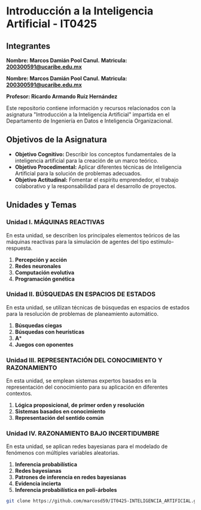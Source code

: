 # Introducción a la Inteligencia Artificial - IT0425

## Integrantes

**Nombre: Marcos Damián Pool Canul.**
**Matricula: 200300591@ucaribe.edu.mx**

**Nombre: Marcos Damián Pool Canul.**
**Matricula: 200300591@ucaribe.edu.mx**

**Profesor: Ricardo Armando Ruíz Hernández**

Este repositorio contiene información y recursos relacionados con la asignatura "Introducción a la Inteligencia Artificial" impartida en el Departamento de Ingeniería en Datos e Inteligencia Organizacional.

## Objetivos de la Asignatura

- **Objetivo Cognitivo:** Describir los conceptos fundamentales de la inteligencia artificial para la creación de un marco teórico.
- **Objetivo Procedimental:** Aplicar diferentes técnicas de Inteligencia Artificial para la solución de problemas adecuados.
- **Objetivo Actitudinal:** Fomentar el espíritu emprendedor, el trabajo colaborativo y la responsabilidad para el desarrollo de proyectos.

## Unidades y Temas

### Unidad I. MÁQUINAS REACTIVAS

En esta unidad, se describen los principales elementos teóricos de las máquinas reactivas para la simulación de agentes del tipo estímulo-respuesta.

1. **Percepción y acción**
2. **Redes neuronales**
3. **Computación evolutiva**
4. **Programación genética**

### Unidad II. BÚSQUEDAS EN ESPACIOS DE ESTADOS

En esta unidad, se utilizan técnicas de búsquedas en espacios de estados para la resolución de problemas de planeamiento automático.

1. **Búsquedas ciegas**
2. **Búsquedas con heurísticas**
3. **A***
4. **Juegos con oponentes**

### Unidad III. REPRESENTACIÓN DEL CONOCIMIENTO Y RAZONAMIENTO

En esta unidad, se emplean sistemas expertos basados en la representación del conocimiento para su aplicación en diferentes contextos.

1. **Lógica proposicional, de primer orden y resolución**
2. **Sistemas basados en conocimiento**
3. **Representación del sentido común**

### Unidad IV. RAZONAMIENTO BAJO INCERTIDUMBRE

En esta unidad, se aplican redes bayesianas para el modelado de fenómenos con múltiples variables aleatorias.

1. **Inferencia probabilística**
2. **Redes bayesianas**
3. **Patrones de inferencia en redes bayesianas**
4. **Evidencia incierta**
5. **Inferencia probabilística en poli-árboles**

```bash
git clone https://github.com/marcosd59/IT0425-INTELIGENCIA_ARTIFICIAL.git
```
